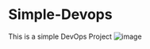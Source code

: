 # Simple-Devops
This is a simple DevOps Project
![image](https://github.com/ThamizharasuM/Simple-Devops/assets/108212086/f0785d8c-4ac8-44e5-934e-d978efccb4a0)
